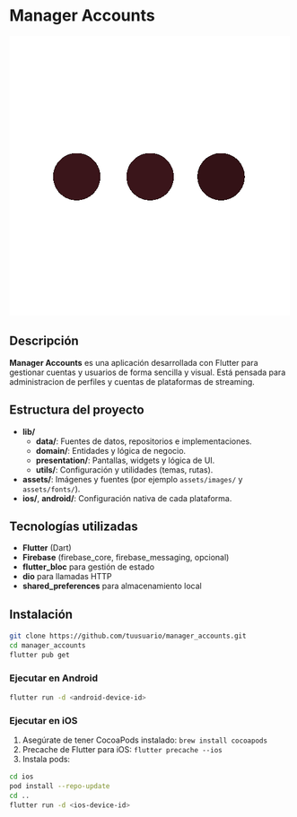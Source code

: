 # Manager Accounts

![Demo](assets/images/loading_app.gif)

## Descripción

**Manager Accounts** es una aplicación desarrollada con Flutter para gestionar cuentas y usuarios de forma sencilla y visual. Está pensada para administracion de perfiles y cuentas de plataformas de streaming.


## Estructura del proyecto

- **lib/**
	- **data/**: Fuentes de datos, repositorios e implementaciones.
	- **domain/**: Entidades y lógica de negocio.
	- **presentation/**: Pantallas, widgets y lógica de UI.
	- **utils/**: Configuración y utilidades (temas, rutas).
- **assets/**: Imágenes y fuentes (por ejemplo `assets/images/` y `assets/fonts/`).
- **ios/**, **android/**: Configuración nativa de cada plataforma.

## Tecnologías utilizadas

- **Flutter** (Dart)
- **Firebase** (firebase_core, firebase_messaging, opcional)
- **flutter_bloc** para gestión de estado
- **dio** para llamadas HTTP
- **shared_preferences** para almacenamiento local

## Instalación

```bash
git clone https://github.com/tuusuario/manager_accounts.git
cd manager_accounts
flutter pub get
```

### Ejecutar en Android

```bash
flutter run -d <android-device-id>
```

### Ejecutar en iOS

1. Asegúrate de tener CocoaPods instalado: `brew install cocoapods`
2. Precache de Flutter para iOS: `flutter precache --ios`
3. Instala pods:

```bash
cd ios
pod install --repo-update
cd ..
flutter run -d <ios-device-id>
```


